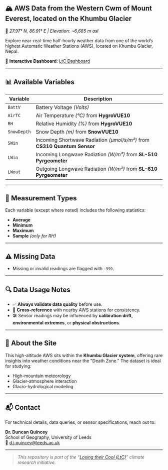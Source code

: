 ## 🏔️ AWS Data from the Western Cwm of Mount Everest, located on the Khumbu Glacier  
📍 *27.97° N, 86.91° E | Elevation: ~6,685 m asl*

Explore near-real-time half-hourly weather data from one of the world’s highest Automatic Weather Stations (AWS), located on Khumbu Glacier, Nepal.

🔗 **Interactive Dashboard**: [LtC Dashboard](https://drsno-ank.github.io/LtC/)

---

## 📊 Available Variables

| Variable     | Description                                                                 |
|--------------|-----------------------------------------------------------------------------|
| `BattV`      | Battery Voltage *(Volts)*                                                   |
| `AirTC`      | Air Temperature *(°C)* from **HygroVUE10**                                   |
| `RH`         | Relative Humidity *(%)* from **HygroVUE10**                                  |
| `SnowDepth`  | Snow Depth *(m)* from **SnowVUE10**                                          |
| `SWin`       | Incoming Shortwave Radiation *(µmol/s/m²)* from **CS310 Quantum Sensor**     |
| `LWin`       | Incoming Longwave Radiation *(W/m²)* from **SL-510 Pyrgeometer**             |
| `LWout`      | Outgoing Longwave Radiation *(W/m²)* from **SL-610 Pyrgeometer**             |

---

## 🧪 Measurement Types

Each variable (except where noted) includes the following statistics:

- **Average**
- **Minimum**
- **Maximum**
- **Sample** *(only for RH)*

---

## ⚠️ Missing Data

- Missing or invalid readings are flagged with `-999`.

---

## 🔍 Data Usage Notes

- ✅ **Always validate data quality** before use.
- 🔁 **Cross-reference** with nearby AWS stations for consistency.
- 🛠️ Sensor readings may be influenced by **calibration drift**, **environmental extremes**, or **physical obstructions**.

---

## 🧭 About the Site

This high-altitude AWS sits within the **Khumbu Glacier system**, offering rare insights into weather conditions near the "Death Zone." The dataset is ideal for studying:

- High-mountain meteorology
- Glacier-atmosphere interaction
- Glacio-hydrological modeling

---

## 📬 Contact

For technical details, data queries, or sensor specifications, reach out to:

**Dr. Duncan Quincey**  
School of Geography, University of Leeds  
📧 d.j.quincey@leeds.ac.uk

---

> *This repository is part of the “[Losing their Cool (LtC)](https://gtr.ukri.org/projects?ref=NE%2FZ000033%2F1)” climate research initiative.*

